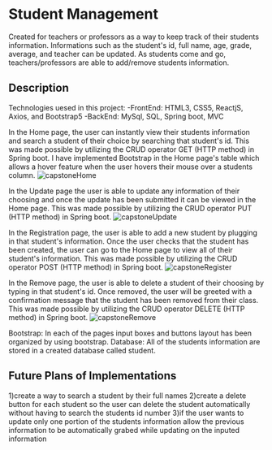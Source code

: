 # Student Management
Created for teachers or professors as a way to keep track of their students information. Informations such as the student's id, full name, age, grade, average, and teacher can be updated. As students come and go, teachers/professors are able to add/remove students information. 

## Description
Technologies uesed in this project:
  -FrontEnd: HTML3, CSS5, ReactjS, Axios, and Bootstrap5
  -BackEnd: MySql, SQL, Spring boot, MVC


In the Home page, the user can instantly view their students information and search a student of their choice by searching that student's id. This was made possible by utilizing the CRUD operator GET (HTTP method) in Spring boot. I have implemented Bootstrap in the Home page's table which allows a hover feature when the user hovers their mouse over a students column.
![capstoneHome](https://user-images.githubusercontent.com/80718484/123991393-af0c3000-d998-11eb-8a97-b85072dcbcd1.PNG)



In the Update page the user is able to update any information of their choosing and once the update has been submitted it can be viewed in the Home page. This was made possible by utilizing the CRUD operator PUT (HTTP method) in Spring boot.
![capstoneUpdate](https://user-images.githubusercontent.com/80718484/123992327-87699780-d999-11eb-9b59-aec66aa48371.PNG)



In the Registration page, the user is able to add a new student by plugging in that student's information. Once the user checks that the student has been created, the user can go to the Home page to view all of their student's information. This was made possible by utilizing the CRUD operator POST (HTTP method) in Spring boot.
![capstoneRegister](https://user-images.githubusercontent.com/80718484/123991577-d8c55700-d998-11eb-89bd-2982bdbcf50e.PNG)



In the Remove page, the user is able to delete a student of their choosing by typing in that student's id. Once removed, the user will be greeted with a confirmation message that the student has been removed from their class. This was made possible by utilizing the CRUD operator DELETE (HTTP method) in Spring boot.
![capstoneRemove](https://user-images.githubusercontent.com/80718484/123991914-204be300-d999-11eb-991c-6f6c801611cd.PNG)



Bootstrap: In each of the pages input boxes and buttons layout has been organized by using bootstrap. 
Database: All of the students information are stored in a created database called student.

## Future Plans of Implementations
  1)create a way to search a student by their full names
  2)create a delete button for each student so the user can delete the student automatically without having to search the students id number
  3)if the user wants to update only one portion of the students information allow the previous information to be automatically grabed while updating on the inputed information
